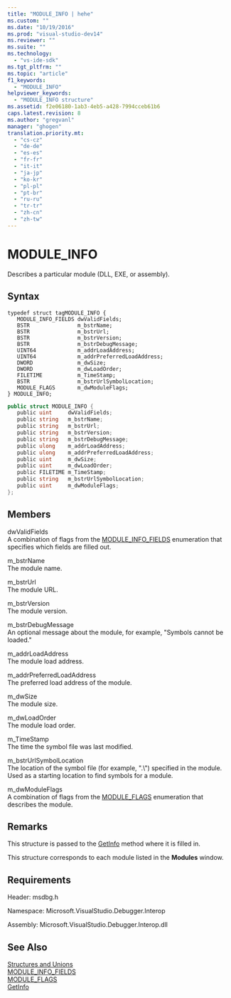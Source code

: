 ```yaml
---
title: "MODULE_INFO | hehe"
ms.custom: ""
ms.date: "10/19/2016"
ms.prod: "visual-studio-dev14"
ms.reviewer: ""
ms.suite: ""
ms.technology: 
  - "vs-ide-sdk"
ms.tgt_pltfrm: ""
ms.topic: "article"
f1_keywords: 
  - "MODULE_INFO"
helpviewer_keywords: 
  - "MODULE_INFO structure"
ms.assetid: f2e06180-1ab3-4eb5-a428-7994cceb61b6
caps.latest.revision: 8
ms.author: "gregvanl"
manager: "ghogen"
translation.priority.mt: 
  - "cs-cz"
  - "de-de"
  - "es-es"
  - "fr-fr"
  - "it-it"
  - "ja-jp"
  - "ko-kr"
  - "pl-pl"
  - "pt-br"
  - "ru-ru"
  - "tr-tr"
  - "zh-cn"
  - "zh-tw"
---
```

# MODULE_INFO
Describes a particular module (DLL, EXE, or assembly).  
  
## Syntax  
  
```cpp#  
typedef struct tagMODULE_INFO {   
   MODULE_INFO_FIELDS dwValidFields;  
   BSTR               m_bstrName;  
   BSTR               m_bstrUrl;  
   BSTR               m_bstrVersion;  
   BSTR               m_bstrDebugMessage;  
   UINT64             m_addrLoadAddress;  
   UINT64             m_addrPreferredLoadAddress;  
   DWORD              m_dwSize;  
   DWORD              m_dwLoadOrder;  
   FILETIME           m_TimeStamp;  
   BSTR               m_bstrUrlSymbolLocation;  
   MODULE_FLAGS       m_dwModuleFlags;  
} MODULE_INFO;  
```  
  
```c#  
public struct MODULE_INFO {   
   public uint     dwValidFields;  
   public string   m_bstrName;  
   public string   m_bstrUrl;  
   public string   m_bstrVersion;  
   public string   m_bstrDebugMessage;  
   public ulong    m_addrLoadAddress;  
   public ulong    m_addrPreferredLoadAddress;  
   public uint     m_dwSize;  
   public uint     m_dwLoadOrder;  
   public FILETIME m_TimeStamp;  
   public string   m_bstrUrlSymbolLocation;  
   public uint     m_dwModuleFlags;  
};  
```  
  
## Members  
 dwValidFields  
 A combination of flags from the [MODULE_INFO_FIELDS](../extensibility-debugger-reference/module_info_fields.md) enumeration that specifies which fields are filled out.  
  
 m_bstrName  
 The module name.  
  
 m_bstrUrl  
 The module URL.  
  
 m_bstrVersion  
 The module version.  
  
 m_bstrDebugMessage  
 An optional message about the module, for example, "Symbols cannot be loaded."  
  
 m_addrLoadAddress  
 The module load address.  
  
 m_addrPreferredLoadAddress  
 The preferred load address of the module.  
  
 m_dwSize  
 The module size.  
  
 m_dwLoadOrder  
 The module load order.  
  
 m_TimeStamp  
 The time the symbol file was last modified.  
  
 m_bstrUrlSymbolLocation  
 The location of the symbol file (for example, ".\\") specified in the module. Used as a starting location to find symbols for a module.  
  
 m_dwModuleFlags  
 A combination of flags from the [MODULE_FLAGS](../extensibility-debugger-reference/module_flags.md) enumeration that describes the module.  
  
## Remarks  
 This structure is passed to the [GetInfo](../extensibility-debugger-reference/idebugmodule2--getinfo.md) method where it is filled in.  
  
 This structure corresponds to each module listed in the **Modules** window.  
  
## Requirements  
 Header: msdbg.h  
  
 Namespace: Microsoft.VisualStudio.Debugger.Interop  
  
 Assembly: Microsoft.VisualStudio.Debugger.Interop.dll  
  
## See Also  
 [Structures and Unions](../extensibility-debugger-reference/structures-and-unions.md)   
 [MODULE_INFO_FIELDS](../extensibility-debugger-reference/module_info_fields.md)   
 [MODULE_FLAGS](../extensibility-debugger-reference/module_flags.md)   
 [GetInfo](../extensibility-debugger-reference/idebugmodule2--getinfo.md)